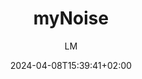 ---
title: "myNoise"
images: # Create a folder in /static/images/tools that has the same name as this current markdown file and place the images there. We only need the file name here. If this is not clear, please refer to existing tools as references.
  - path: mynoise-app.png 
  - path: mynoise.net_.png 
  - path: mynoise.net_demo-1.php.png 
  - path: mynoise.net_demo-fireplace.png 
  - path: mynoise.net_menu.png
categories:
  - "Productivity"
tags:
  - Pacifiers
  - Noise
  - Focus
links:
  - name: mynoise.net
    link: https://mynoise.net/
summary: "Discover a world of immersive and customizable soundscapes that can enhance focus, relaxation, and sleep. Choose from noise generators, nature sounds and ambient music to create your perfect audio environment. Explore our vast library of interactive sound generators and find your audio haven!"
features:
  - A variety of noise collections. 
  - Simple index but easy to use. 
  - Free.
platforms:
  - "Web"
fields:
  - "General and Interdisciplinary"
plans:
  - name:
    description:
makers: # the makers of the tool
  - name:
    description:
author: LM   # the person who submitted this tool to KausalFlow
date: 2024-04-08T15:39:41+02:00
draft: false
---